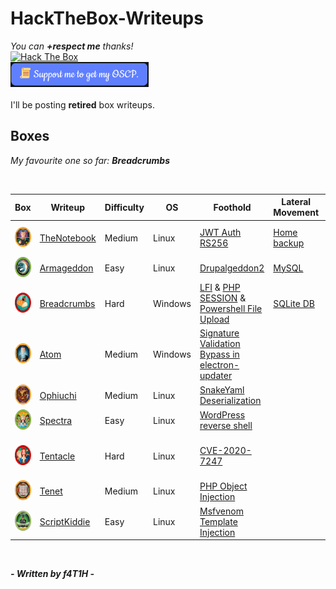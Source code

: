 # HackTheBox-Writeups
_You can __+respect me__ thanks!_<br>
<a href="https://app.hackthebox.eu/profile/184235">
  <img src="https://www.hackthebox.eu/badge/image/184235" alt="Hack The Box">
  </img>
</a><br>
<a href=https://www.buymeacoffee.com/f4T1H>
  <img src="https://github.com/f4T1H21/f4T1H21/blob/main/support.png" width="221" height="40" alt="Support">
  </img>
</a>
<br><br>
I'll be posting __retired__ box writeups.

## Boxes
_My favourite one so far:_ ___Breadcrumbs___

<br>

|Box|Writeup|Difficulty|OS|Foothold|Lateral Movement|Privilege Escalation|
|---|-------|----------|--|--------|----------------|--------------------|
|<a href="https://app.hackthebox.eu/machines/TheNotebook"><img width="32" height="32" alt="thenotebook" src="/src/banners/thenotebook.png"></img></a>|[TheNotebook](Boxes/TheNotebook/README.md)|Medium|Linux|[JWT Auth RS256](/Boxes/TheNotebook/README.md#rs256-signing)|[Home backup](Boxes/TheNotebook/README.md#lateral-home-backup)|[Docker Escape Overwriting RunC](/Boxes/TheNotebook/README.md#privesc-docker-escape-overwriting-runc)|
|<a href="https://app.hackthebox.eu/machines/Armageddon"><img width="32" height="32" alt="armageddon" src="/src/banners/armageddon.png"></img></a>|[Armageddon](Boxes/Armageddon/README.md)|Easy|Linux|[Drupalgeddon2](/Boxes/Armageddon/README.md#foothold-drupalgeddon-2)|[MySQL](Boxes/Armageddon/README.md#lateral-movement-mysql)|[snapd (dirty_sock)](/Boxes/Armageddon/README.md#privesc-snapd-dirty_sock-cve-2019-7304)|
|<a href="https://app.hackthebox.eu/machines/Breadcrumbs"><img width="32" height="32" alt="breadcrumbs" src="/src/banners/breadcrumbs.png"></img></a>|[Breadcrumbs](Boxes/Breadcrumbs/README.md)|Hard|Windows|[LFI](/Boxes/Breadcrumbs/README.md#lfi) & [PHP SESSION](/Boxes/Breadcrumbs/README.md#php-session) & [Powershell File Upload](Boxes/Breadcrumbs/#file-upload)|[SQLite DB](Boxes/Breadcrumbs/README.md#sqlite-db)|[Reversing](/Boxes/Breadcrumbs/README.md#reversing) & [SQLi](/Boxes/Breadcrumbs/README.md#sqli)|
|<a href="https://app.hackthebox.eu/machines/Atom"><img width="32" height="32" alt="atom" src="/src/banners/atom.png"></img></a>|[Atom](Boxes/Atom/README.md)|Medium|Windows|[Signature Validation Bypass in electron-updater](/Boxes/Atom/README.md#foothold-signature-validation-bypass-in-electron-updater)||[PortableKanban](/Boxes/Atom/README.md#portablekanban) & [redis](/Boxes/Atom/README.md#redis)|
|<a href="https://app.hackthebox.eu/machines/Ophiuchi"><img width="32" height="32" alt="ophiuchi" src="/src/banners/ophiuchi.png"></img></a>|[Ophiuchi](Boxes/Ophiuchi/README.md)|Medium|Linux|[SnakeYaml Deserialization](/Boxes/Ophiuchi/README.md#foothold-snakeyaml-deserialization)||[WebAssembly formats](/Boxes/Ophiuchi/README.md#privilege-escalation-webassembly-formats)|
|<a href="https://app.hackthebox.eu/machines/Spectra"><img width="32" height="32" alt="spectra" src="/src/banners/spectra.png"></img></a>|[Spectra](Boxes/Spectra/README.md)|Easy|Linux|[WordPress reverse shell](/Boxes/Spectra/README.md#foothold-wordpress-reverse-shell)||[initctl with sudo](/Boxes/Spectra/README.md#root-part)|
|<a href="https://app.hackthebox.eu/machines/Tentacle"><img width="32" height="32" alt="tenet" src="/src/banners/tentacle.png"></img></a>|[Tentacle](Boxes/Tentacle/README.md)|Hard|Linux|[CVE-2020-7247](/Boxes/Tentacle/README.md#foothold-cve-2020-7247)||[Cronjob abuse](/Boxes/Tentacle/README.md#escalating-admin-cronjob-abuse) & [Misconfigured keytab](/Boxes/Tentacle/README.md#escalating-root-misconfigured-keytab)|
|<a href="https://app.hackthebox.eu/machines/Tenet"><img width="32" height="32" alt="tenet" src="/src/banners/tenet.png"></img></a>|[Tenet](Boxes/Tenet/README.md)|Medium|Linux|[PHP Object Injection](/Boxes/Tenet/README.md#foothold-php-object-injection-aka-deserialization)||[Race Condition](/Boxes/Tenet/README.md#privilege-escalation-race-condition)|
|<a href="https://app.hackthebox.eu/machines/ScriptKiddie"><img width="32" height="32" alt="scriptkiddie" src="/src/banners/scriptkiddie.png"></img></a>|[ScriptKiddie](/Boxes/ScriptKiddie/README.md)|Easy|Linux|[Msfvenom Template Injection](/Boxes/ScriptKiddie/README.md#exploiting-and-getting-a-shell)||[msfconsole with sudo](/Boxes/ScriptKiddie/README.md#privilege-escalation-to-root)|

<br>

___- Written by f4T1H -___
